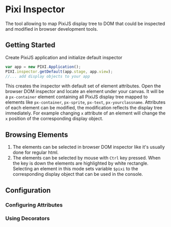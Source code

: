 # Pixi Inspector

The tool allowing to map PixiJS display tree to DOM that could be
inspected and modified in browser development tools.

## Getting Started

Create PixiJS application and initialize default inspector
```javascript
var app = new PIXI.Application();
PIXI.inspector.getDefault(app.stage, app.view);
//... add display objects to your app
```

This creates the inspector with default set of element attributes.
Open the browser DOM inspector and locate an element under your canvas.
It will be a `px-container` element containing all PixiJS display tree mapped to elements
like `px-container`, `px-sprite`, `px-text`, `px-yourclassname`.
Attributes of each element can be modified, the modification reflects the display tree immediately.
For example changing `x` attribute of an element will change the `x` position of the corresponding
display object.

## Browsing Elements

1. The elements can be selected in browser DOM inspector like it's usually done for regular html.
2. The elements can be selected by mouse with `Ctrl` key pressed. When the key is down the elements
are highlighted by white rectangle. Selecting an element in this mode sets variable `$pixi`
to the corresponding display object that can be used in the console.

## Configuration
### Configuring Attributes
### Using Decorators